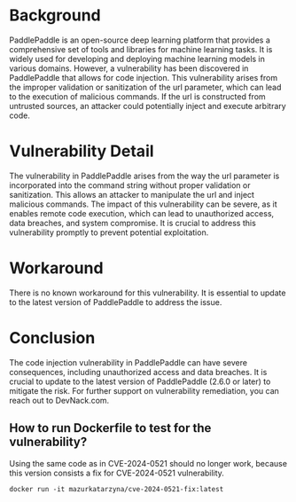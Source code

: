 # Background
PaddlePaddle is an open-source deep learning platform that provides a comprehensive set of tools and libraries for machine learning tasks. It is widely used for developing and deploying machine learning models in various domains. However, a vulnerability has been discovered in PaddlePaddle that allows for code injection. This vulnerability arises from the improper validation or sanitization of the url parameter, which can lead to the execution of malicious commands. If the url is constructed from untrusted sources, an attacker could potentially inject and execute arbitrary code.

# Vulnerability Detail
The vulnerability in PaddlePaddle arises from the way the url parameter is incorporated into the command string without proper validation or sanitization. This allows an attacker to manipulate the url and inject malicious commands. The impact of this vulnerability can be severe, as it enables remote code execution, which can lead to unauthorized access, data breaches, and system compromise. It is crucial to address this vulnerability promptly to prevent potential exploitation.

# Workaround
There is no known workaround for this vulnerability. It is essential to update to the latest version of PaddlePaddle to address the issue.

# Conclusion
The code injection vulnerability in PaddlePaddle can have severe consequences, including unauthorized access and data breaches. It is crucial to update to the latest version of PaddlePaddle (2.6.0 or later) to mitigate the risk. For further support on vulnerability remediation, you can reach out to DevNack.com.

## How to run Dockerfile to test for the vulnerability?

Using the same code as in CVE-2024-0521 should no longer work, because this version consists a fix for CVE-2024-0521 vulnerability. 

```
docker run -it mazurkatarzyna/cve-2024-0521-fix:latest
```
